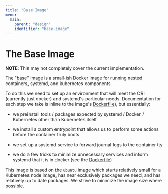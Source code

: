```yaml
---
title: "Base Image"
menu:
  main:
    parent: "design"
    identifier: "base-image"
---
```

# The Base Image

**NOTE**: This may not completely cover the current implementation.

The ["base" image][base image] is a small-ish Docker image for running
nested containers, systemd, and kubernetes components.

To do this we need to set up an environment that will meet the CRI 
(currently just docker) and systemd's particular needs. Documentation for each
step we take is inline to the image's [Dockerfile][dockerfile]),
but essentially:

- we preinstall tools / packages expected by systemd / Docker / Kubernetes other
than Kubernetes itself

- we install a custom entrypoint that allows us to perform some actions before
the container truly boots

- we set up a systemd service to forward journal logs to the container tty

- we do a few tricks to minimize unnecessary services and inform systemd that it
is in docker (see the [Dockerfile][dockerfile])

This image is based on the `ubuntu` image which starts relatively small for
a Kubernetes node image, has near exclusively packages we need, and has
relatively up to date packages.
We strive to minimize the image size where possible.

[base image]: https://sigs.k8s.io/kind/images/base
[dockerfile]: https://sigs.k8s.io/kind/images/base/Dockerfile
